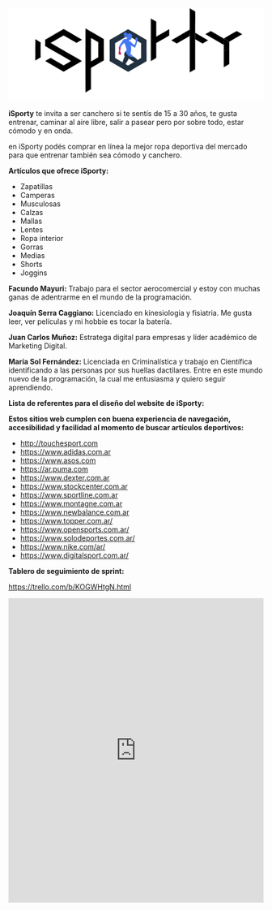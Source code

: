 ![alt text](https://github.com/heysocialgeek/isporty/blob/ea8198a808d476d779aa9244d57aa1a460adde4c/design/logotipo-isporty.png?raw=true) 

**iSporty** te invita a ser canchero si te sentís de 15 a 30 años, te gusta entrenar, caminar al aire libre, salir a pasear pero por sobre todo, estar cómodo y en onda.

en iSporty podés comprar en línea  la mejor ropa deportiva del mercado para que entrenar también sea cómodo y canchero.

**Artículos que ofrece iSporty:**

- Zapatillas
- Camperas
- Musculosas
- Calzas
- Mallas
- Lentes
- Ropa interior
- Gorras
- Medias
- Shorts
- Joggins

**Facundo Mayuri:** Trabajo para el sector aerocomercial y estoy con muchas ganas de adentrarme en el mundo de la programación.

**Joaquín Serra Caggiano:** Licenciado en kinesiologia y fisiatria. Me gusta leer, ver películas y mi hobbie es tocar la batería.

**Juan Carlos Muñoz:** Estratega digital para empresas y líder académico de Marketing Digital.

**María Sol Fernández:** Licenciada en Criminalística y trabajo en Científica identificando a las personas por sus huellas dactilares. Entre en este mundo nuevo de la programación, la cual me entusiasma y quiero seguir aprendiendo. 

**Lista de referentes para el diseño del website de iSporty:**

**Estos sitios web cumplen con buena experiencia de navegación, accesibilidad y facilidad al momento de buscar artículos deportivos:**

- http://touchesport.com
- https://www.adidas.com.ar
- https://www.asos.com
- https://ar.puma.com
- https://www.dexter.com.ar
- https://www.stockcenter.com.ar
- https://www.sportline.com.ar
- https://www.montagne.com.ar
- https://www.newbalance.com.ar
- https://www.topper.com.ar/
- https://www.opensports.com.ar/
- https://www.solodeportes.com.ar/
- https://www.nike.com/ar/
- https://www.digitalsport.com.ar/

**Tablero de seguimiento de sprint:**

https://trello.com/b/KOGWHtgN.html

<iframe src="https://trello.com/b/KOGWHtgN.html" frameBorder="0" width="100%" height="600"></iframe>



